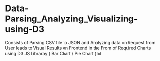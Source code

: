 # Data-Parsing_Analyzing_Visualizing-using-D3

Consists of Parsing CSV file to JSON and Analyzing data on Request from User leads to Visual Results on Frontend in the From of Required Charts using D3 JS Libraray ( Bar Chart / Pie Chart ) 📊
